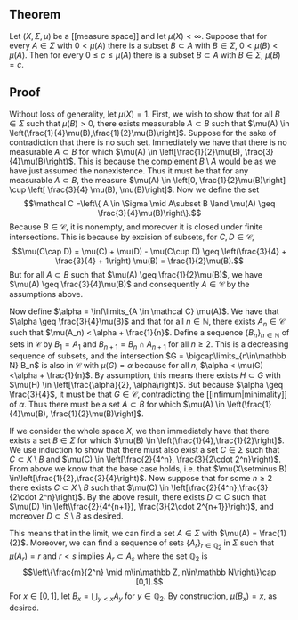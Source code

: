 ## Theorem
Let $(X,\Sigma, \mu)$ be a [[measure space]] and let $\mu(X) < \infty$. Suppose that for every $A\in \Sigma$ with $0 < \mu(A)$ there is a subset $B\subset A$ with $B \in \Sigma$, $0 < \mu(B) < \mu(A)$. Then for every $0 \leq c \leq \mu(A)$ there is a subset $B\subset A$ with $B \in \Sigma$, $\mu(B) = c$.
## Proof      
Without loss of generality, let $\mu(X) = 1$. First, we wish to show that for all $B \in \Sigma$ such that $\mu(B) > 0$, there exists measurable $A \subset B$ such that $\mu(A) \in \left(\frac{1}{4}\mu(B),\frac{1}{2}\mu(B)\right]$. Suppose for the sake of contradiction that there is no such set. Immediately we have that there is no measurable $A\subset B$ for which $\mu(A) \in \left[\frac{1}{2}\mu(B), \frac{3}{4}\mu(B)\right)$. This is because the complement $B\setminus A$ would be as we have just assumed the nonexistence. Thus it must be that for any measurable $A\subset B$, the measure $\mu(A) \in \left[0, \frac{1}{2}\mu(B)\right] \cup \left[ \frac{3}{4} \mu(B), \mu(B)\right]$. Now we define the set $$\mathcal C =\left\{ A \in \Sigma \mid A\subset B \land \mu(A) \geq \frac{3}{4}\mu(B)\right\}.$$ Because $B \in \mathcal C$, it is nonempty, and moreover it is closed under finite intersections. This is because by excision of subsets, for $C,D \in \mathcal C$, $$\mu(C\cap D) = \mu(C) + \mu(D) - \mu(C\cup D) \geq \left(\frac{3}{4} + \frac{3}{4} + 1\right) \mu(B) = \frac{1}{2}\mu(B).$$ But for all $A\subset B$ such that $\mu(A) \geq \frac{1}{2}\mu(B)$, we have $\mu(A) \geq \frac{3}{4}\mu(B)$ and consequently $A \in\mathcal C$ by the assumptions above.

Now define $\alpha = \inf\limits_{A \in \mathcal C} \mu(A)$. We have that $\alpha \geq \frac{3}{4}\mu(B)$ and that for all $n \in \mathbb N$, there exists $A_n \in \mathcal C$ such that $\mu(A_n) < \alpha + \frac{1}{n}$. Define a sequence $\{B_n\}_{n\in\mathbb N}$ of sets in $\mathcal C$ by $B_1 = A_1$ and $B_{n+1} = B_n \cap A_{n+1}$ for all $n \geq 2$. This is a decreasing sequence of subsets, and the intersection $G = \bigcap\limits_{n\in\mathbb N} B_n$ is also in $\mathcal C$ with $\mu(G) =\alpha$ because for all $n$, $\alpha < \mu(G) <\alpha + \frac{1}{n}$. By assumption, this means there exists $H \subset G$ with $\mu(H) \in \left[\frac{\alpha}{2}, \alpha\right)$. But because $\alpha \geq \frac{3}{4}$, it must be that $G \in \mathcal C$, contradicting the [[infimum|minimality]] of $\alpha$. Thus there must be a set $A\subset B$ for which $\mu(A) \in \left(\frac{1}{4}\mu(B), \frac{1}{2}\mu(B)\right]$.

If we consider the whole space $X$, we then immediately have that there exists a set $B\in \Sigma$ for which $\mu(B) \in \left(\frac{1}{4},\frac{1}{2}\right]$. We use induction to show that there must also exist a set $C \in\Sigma$ such that $C \subset X\setminus B$ and $\mu(C) \in \left[\frac{2}{4^n}, \frac{3}{2\cdot 2^n}\right)$. From above we know that the base case holds, i.e. that $\mu(X\setminus B) \in\left[\frac{1}{2},\frac{3}{4}\right)$. Now suppose that for some $n \geq 2$ there exists $C \subset X\setminus B$ such that $\mu(C) \in \left[\frac{2}{4^n},\frac{3}{2\cdot 2^n}\right)$. By the above result, there exists $D\subset C$ such that $\mu(D) \in \left\\frac{2}{4^{n+1}}, \frac{3}{2\cdot 2^{n+1}}\right)$, and moreover $D\subset S\setminus B$ as desired.

This means that in the limit, we can find a set $A \in \Sigma$ with $\mu(A) = \frac{1}{2}$. Moreover, we can find a sequence of sets $\{A_r\}_{r \in \mathbb Q_2}$ in $\Sigma$ such that $\mu(A_r) = r$ and $r < s$ implies $A_r \subset A_s$ where the set $\mathbb Q_2$ is $$\left\{\frac{m}{2^n} \mid m\in\mathbb Z, n\in\mathbb N\right\}\cap [0,1].$$ For $x \in [0,1]$, let $B_x = \bigcup_{y<x} A_y$ for $y \in \mathbb Q_2$. By construction, $\mu(B_x) = x$, as desired.